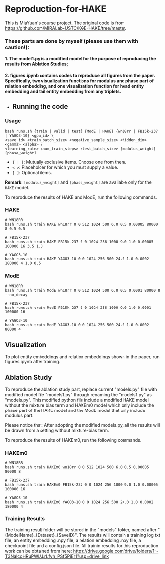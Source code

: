 # Reproduction-for-HAKE
This is MiaYuan's course project. The original code is from https://github.com/MIRALab-USTC/KGE-HAKE/tree/master. 

### These parts are done by myself (please use them with caution!):
#### 1. The model1.py is a modified model for the purpose of reproducing the results from Ablation Studies;
#### 2. figures.ipynb contains codes to reproduce all figures from the paper. Specifically, two visualization functions for modulus and phase part of relation embedding, and one visualization function for head entity embedding and tail entity embedding from any triplets.

- ## Running the code 

### Usage
```
bash runs.sh {train | valid | test} {ModE | HAKE} {wn18rr | FB15k-237 | YAGO3-10} <gpu_id> \
<save_id> <train_batch_size> <negative_sample_size> <hidden_dim> <gamma> <alpha> \
<learning_rate> <num_train_steps> <test_batch_size> [modulus_weight] [phase_weight]
```
- `{ | }`: Mutually exclusive items. Choose one from them.
- `< >`: Placeholder for which you must supply a value.
- `[ ]`: Optional items.

**Remark**: `[modulus_weight]` and `[phase_weight]` are available only for the `HAKE` model.

To reproduce the results of HAKE and ModE, run the following commands.

### HAKE
```
# WN18RR
bash runs.sh train HAKE wn18rr 0 0 512 1024 500 6.0 0.5 0.00005 80000 8 0.5 0.5

# FB15k-237
bash runs.sh train HAKE FB15k-237 0 0 1024 256 1000 9.0 1.0 0.00005 100000 16 3.5 1.0

# YAGO3-10
bash runs.sh train HAKE YAGO3-10 0 0 1024 256 500 24.0 1.0 0.0002 180000 4 1.0 0.5
```

### ModE
```
# WN18RR
bash runs.sh train ModE wn18rr 0 0 512 1024 500 6.0 0.5 0.0001 80000 8 --no_decay

# FB15k-237
bash runs.sh train ModE FB15k-237 0 0 1024 256 1000 9.0 1.0 0.0001 100000 16

# YAGO3-10
bash runs.sh train ModE YAGO3-10 0 0 1024 256 500 24.0 1.0 0.0002 80000 4
```



## Visualization
To plot entity embeddings and relation embeddings shown in the paper, run figures.ipynb after training.

## Ablation Study
To reproduce the ablation study part, replace current "models.py" file with modified model file "models1.py" through renaming the "models1.py" as "models.py". This modified python file include a modified HAKE model without the mixture bias term and HAKEm0 model which only include the phase part of the HAKE model and the ModE model that only include modulus part.

Please notice that: After adopting the modified models.py, all the results will be drawn from a setting without mixture-bias term.

To reproduce the results of HAKEm0, run the following commands.

### HAKEm0
```
# WN18RR
bash runs.sh train HAKEm0 wn18rr 0 0 512 1024 500 6.0 0.5 0.00005 80000 8

# FB15k-237
bash runs.sh train HAKEm0 FB15k-237 0 0 1024 256 1000 9.0 1.0 0.00005 100000 16 

# YAGO3-10
bash runs.sh train HAKEm0 YAGO3-10 0 0 1024 256 500 24.0 1.0 0.0002 180000 4 
```
### Training Results

The training result folder will be stored in the "models" folder, named after "{ModelName}\_{Dataset}\_{SaveID}". The results will contain a training log txt file, an entity embedding .npy file, a relation embedding .npy file, a checkpoint file and a config.json file.
All trainin results for this reproduction work can be obtained from here: https://drive.google.com/drive/folders/1--T3NalcoHRuPWlALrLfvh_PSf5PiEr1?usp=drive_link
